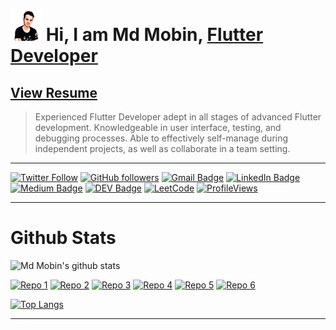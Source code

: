 # <img src="./assets/profile_img.png" width="50"> Hi, I am Md Mobin, [Flutter Developer](https://smkwinner.vercel.app)   

## [View Resume](./resume.md)

> Experienced Flutter Developer adept in all stages of advanced Flutter development. Knowledgeable in user interface, testing, and debugging processes. Able to effectively self-manage during independent projects, as well as collaborate in a team setting.


-----

[![Twitter Follow](https://img.shields.io/twitter/url?label=%40Smk_winner&logo=twitter&style=social&url=https%3A%2F%2Fimg.shields.io%2Ftwitter%2Ffollow%2Fhttps%3A%2F%2Ftwitter.com%2FSmk_Winner%2F%3Fstyle%3Dsocial)](https://twitter.com/intent/follow?screen_name=smk_winner)
[![GitHub followers](https://img.shields.io/github/followers/djsmk123?style=social)](https://github.com/djsmk123/?tab=follow)
[![Gmail Badge](https://img.shields.io/badge/Mail-smkwinner-red)](mailto:djsmk123@gmail.com)
[![LinkedIn Badge](https://img.shields.io/badge/-LinkedIn-blue?style=social&logo=Linkedin&logoColor=blue&link=https://www.linkedin.com/in/md-mobin-bb928820b/)](https://www.linkedin.com/in/md-mobin-bb928820b/)
[![Medium Badge](http://img.shields.io/badge/-Medium-1ca0f1?style=social&logo=Medium&logoColor=black&link=https://medium.com/@djsmk123)](https://medium.com/@djsmk123)
[![DEV Badge](https://img.shields.io/badge/-DEV-c14438?style=social&logo=Dev.to&logoColor=black&link=https://dev.to/djsmk123)](https://dev.to/djsmk123)
[![LeetCode](https://img.shields.io/badge/dynamic/json?style=flat&labelColor=black&color=%23ffa116&label=Solved&query=solvedOverTotal&url=https%3A%2F%2Fleetcode-badge.vercel.app%2Fapi%2Fusers%2FSmk_winner&logo=leetcode&logoColor=yellow)](https://leetcode.com/Smk_winner/)
[![ProfileViews](https://komarev.com/ghpvc/?username=djsmk123&color=red&style=flat)](https://komarev.com/ghpvc/?username=djsmk123)

-----

# Github Stats

![Md Mobin's github stats](https://github-readme-stats.vercel.app/api?username=djsmk123&count_private=true&theme=dark&show_icons=true)

[![Repo 1](https://github-readme-stats.vercel.app/api/pin/?username=djsmk123&repo=kotlin_basic&theme=dark&show_icons=true)](https://github.com/djsmk123/kotlin_basic) [![Repo 2](https://github-readme-stats.vercel.app/api/pin/?username=djsmk123&repo=meme_maker&theme=dark&show_icons=true)](https://github.com/djsmk123/meme_maker) [![Repo 3](https://github-readme-stats.vercel.app/api/pin/?username=djsmk123&repo=Flutter_Resources&theme=dark&show_icons=true)](https://github.com/djsmk123/Flutter_Resources) [![Repo 4](https://github-readme-stats.vercel.app/api/pin/?username=djsmk123&repo=Mathematics&theme=dark&show_icons=true)](https://github.com/djsmk123/Mathematics) [![Repo 5](https://github-readme-stats.vercel.app/api/pin/?username=djsmk123&repo=flet_mi_card&theme=dark&show_icons=true)](https://github.com/djsmk123/flet_mi_card) [![Repo 6](https://github-readme-stats.vercel.app/api/pin/?username=djsmk123&repo=quick_tile_flutter&theme=dark&show_icons=true)](https://github.com/djsmk123/quick_tile_flutter)

[![Top Langs](https://github-readme-stats.vercel.app/api/top-langs/?username=djsmk123&theme=dark&show_icons=true)](https://github.com/djsmk123)

-----   






